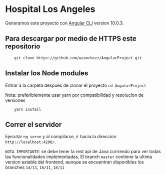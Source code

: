# Hospital Los Angeles


Generamos este proyecto con [Angular CLI](https://github.com/angular/angular-cli) version 10.0.3.

## Para descargar por medio de HTTPS este repositorio 

```
    git clone https://github.com/wsanchezz/AngularProject.git
```

## Instalar los Node modules

Entrar a la carpeta despues de clonar el proyecto `cd AngularProject`

Nota: preferiblemente usar yarn por compatibilidad y resolucion de versiones
```
    yarn install
```

## Correr el servidor

Ejecutar `ng serve` y al compilarse, ir hacia la direccion `http://localhost:4200/`.


`NOTA IMPORTANTE`: se debe tener la rest api de Java corriendo para ver todas las funcionalidades implementadas, 
El branch `master` contiene la ultima version estable del frontend, aunque se encuentran disponibles los branches `14/11`, `16/11`, `18/11` 
